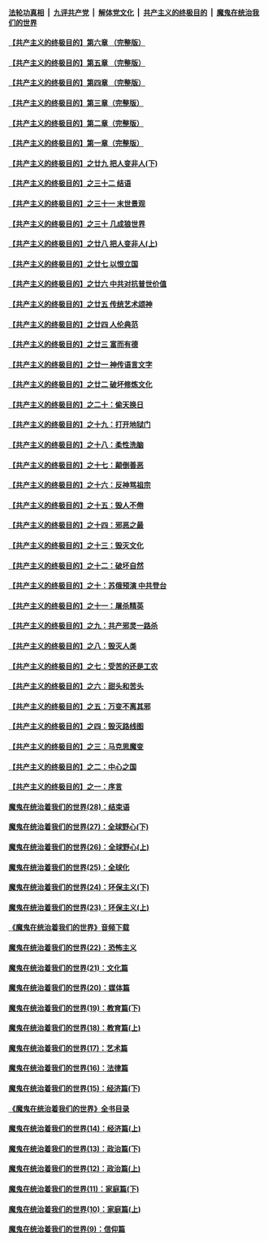 ####  [法轮功真相](../../../../basic/blob/master/README.md?t=08300726) &nbsp;|&nbsp; [九评共产党](../../../../9ping.md/blob/master/README.md?t=08300726) &nbsp;|&nbsp; [解体党文化](../../../../jtdwh.md/blob/master/README.md?t=08300726)  &nbsp;|&nbsp; [共产主义的终极目的](../../../../gczydzjmd.md/blob/master/README.md?t=08300726) &nbsp;|&nbsp; [魔鬼在统治我们的世界](../../../../mgztzwmdsj.md/blob/master/README.md?t=08300726) 

#### [【共产主义的终极目的】第六章 （完整版）](../pages/nsc422/n11428913.md?t=08300726) 

#### [【共产主义的终极目的】第五章 （完整版）](../pages/nsc422/n11428912.md?t=08300726) 

#### [【共产主义的终极目的】第四章 （完整版）](../pages/nsc422/n11428907.md?t=08300726) 

#### [【共产主义的终极目的】第三章（完整版）](../pages/nsc422/n11428848.md?t=08300726) 

#### [【共产主义的终极目的】第二章（完整版）](../pages/nsc422/n11428831.md?t=08300726) 

#### [【共产主义的终极目的】第一章（完整版）](../pages/nsc422/n11417651.md?t=08300726) 

#### [【共产主义的终极目的】之廿九 把人变非人(下)](../pages/nsc422/n11344140.md?t=08300726) 

#### [【共产主义的终极目的】之三十二 结语](../pages/nsc422/n11360535.md?t=08300726) 

#### [【共产主义的终极目的】之三十一 末世景观](../pages/nsc422/n11351129.md?t=08300726) 

#### [【共产主义的终极目的】之三十 几成狼世界](../pages/nsc422/n11348280.md?t=08300726) 

#### [【共产主义的终极目的】之廿八 把人变非人(上)](../pages/nsc422/n11340492.md?t=08300726) 

#### [【共产主义的终极目的】之廿七 以恨立国](../pages/nsc422/n11336944.md?t=08300726) 

#### [【共产主义的终极目的】之廿六 中共对抗普世价值](../pages/nsc422/n11324785.md?t=08300726) 

#### [【共产主义的终极目的】之廿五 传统艺术颂神](../pages/nsc422/n11296396.md?t=08300726) 

#### [【共产主义的终极目的】之廿四 人伦典范](../pages/nsc422/n11296397.md?t=08300726) 

#### [【共产主义的终极目的】之廿三 富而有德](../pages/nsc422/n11283598.md?t=08300726) 

#### [【共产主义的终极目的】之廿一 神传语言文字](../pages/nsc422/n11263265.md?t=08300726) 

#### [【共产主义的终极目的】之廿二 破坏修炼文化](../pages/nsc422/n11245728.md?t=08300726) 

#### [【共产主义的终极目的】之二十：偷天换日](../pages/nsc422/n11238846.md?t=08300726) 

#### [【共产主义的终极目的】之十九：打开地狱门](../pages/nsc422/n11206376.md?t=08300726) 

#### [【共产主义的终极目的】之十八：柔性洗脑](../pages/nsc422/n11199994.md?t=08300726) 

#### [【共产主义的终极目的】之十七：颠倒善恶](../pages/nsc422/n11179782.md?t=08300726) 

#### [【共产主义的终极目的】之十六：反神骂祖宗](../pages/nsc422/n11166798.md?t=08300726) 

#### [【共产主义的终极目的】之十五：毁人不倦](../pages/nsc422/n11166792.md?t=08300726) 

#### [【共产主义的终极目的】之十四：邪恶之最](../pages/nsc422/n11150249.md?t=08300726) 

#### [【共产主义的终极目的】之十三：毁灭文化](../pages/nsc422/n11135227.md?t=08300726) 

#### [【共产主义的终极目的】之十二：破坏自然](../pages/nsc422/n11135214.md?t=08300726) 

#### [【共产主义的终极目的】之十：苏俄预演 中共登台](../pages/nsc422/n11118424.md?t=08300726) 

#### [【共产主义的终极目的】之十一：屠杀精英](../pages/nsc422/n11118442.md?t=08300726) 

#### [【共产主义的终极目的】之九：共产邪灵一路杀](../pages/nsc422/n11114139.md?t=08300726) 

#### [【共产主义的终极目的】之八：毁灭人类](../pages/nsc422/n11108503.md?t=08300726) 

#### [【共产主义的终极目的】之七：受苦的还是工农](../pages/nsc422/n11101809.md?t=08300726) 

#### [【共产主义的终极目的】之六：甜头和苦头](../pages/nsc422/n11096971.md?t=08300726) 

#### [【共产主义的终极目的】之五：万变不离其邪](../pages/nsc422/n11091285.md?t=08300726) 

#### [【共产主义的终极目的】之四：毁灭路线图](../pages/nsc422/n11086284.md?t=08300726) 

#### [【共产主义的终极目的】之三：马克思魔变](../pages/nsc422/n11061941.md?t=08300726) 

#### [【共产主义的终极目的】之二：中心之国](../pages/nsc422/n11047728.md?t=08300726) 

#### [【共产主义的终极目的】之一：序言](../pages/nsc422/n11086077.md?t=08300726) 

#### [魔鬼在统治着我们的世界(28)：结束语](../pages/nsc422/n10936246.md?t=08300726) 

#### [魔鬼在统治着我们的世界(27)：全球野心(下)](../pages/nsc422/n10928319.md?t=08300726) 

#### [魔鬼在统治着我们的世界(26)：全球野心(上)](../pages/nsc422/n10900318.md?t=08300726) 

#### [魔鬼在统治着我们的世界(25)：全球化](../pages/nsc422/n10788205.md?t=08300726) 

#### [魔鬼在统治着我们的世界(24)：环保主义(下)](../pages/nsc422/n10695307.md?t=08300726) 

#### [魔鬼在统治着我们的世界(23)：环保主义(上)](../pages/nsc422/n10688613.md?t=08300726) 

#### [《魔鬼在统治着我们的世界》音频下载](../pages/nsc422/n10635553.md?t=08300726) 

#### [魔鬼在统治着我们的世界(22)：恐怖主义](../pages/nsc422/n10614727.md?t=08300726) 

#### [魔鬼在统治着我们的世界(21)：文化篇](../pages/nsc422/n10597706.md?t=08300726) 

#### [魔鬼在统治着我们的世界(20)：媒体篇](../pages/nsc422/n10586579.md?t=08300726) 

#### [魔鬼在统治着我们的世界(19)：教育篇(下)](../pages/nsc422/n10564808.md?t=08300726) 

#### [魔鬼在统治着我们的世界(18)：教育篇(上)](../pages/nsc422/n10526970.md?t=08300726) 

#### [魔鬼在统治着我们的世界(17)：艺术篇](../pages/nsc422/n10499093.md?t=08300726) 

#### [魔鬼在统治着我们的世界(16)：法律篇](../pages/nsc422/n10485969.md?t=08300726) 

#### [魔鬼在统治着我们的世界(15)：经济篇(下)](../pages/nsc422/n10469975.md?t=08300726) 

#### [《魔鬼在统治着我们的世界》全书目录](../pages/nsc422/n10464261.md?t=08300726) 

#### [魔鬼在统治着我们的世界(14)：经济篇(上)](../pages/nsc422/n10457370.md?t=08300726) 

#### [魔鬼在统治着我们的世界(13)：政治篇(下)](../pages/nsc422/n10448270.md?t=08300726) 

#### [魔鬼在统治着我们的世界(12)：政治篇(上)](../pages/nsc422/n10444576.md?t=08300726) 

#### [魔鬼在统治着我们的世界(11)：家庭篇(下)](../pages/nsc422/n10440961.md?t=08300726) 

#### [魔鬼在统治着我们的世界(10)：家庭篇(上)](../pages/nsc422/n10435448.md?t=08300726) 

#### [魔鬼在统治着我们的世界(9)：信仰篇](../pages/nsc422/n10432159.md?t=08300726) 

